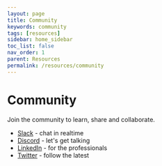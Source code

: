 ```yaml
---
layout: page
title: Community
keywords: community
tags: [resources]
sidebar: home_sidebar
toc_list: false
nav_order: 1
parent: Resources
permalink: /resources/community
---
```


# Community

Join the community to learn, share and collaborate.

- [Slack](https://slack.m3o.com) - chat in realtime
- [Discord](https://discord.gg/hbmJEct) - let's get talking
- [LinkedIn](https://www.linkedin.com/company/micro-services-inc) - for the professionals
- [Twitter](https://twitter.com/microhq) - follow the latest
